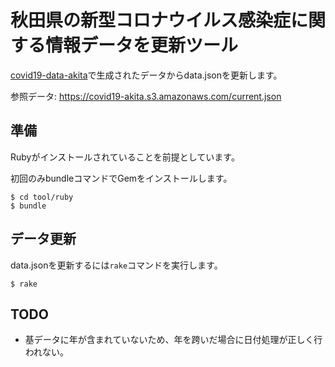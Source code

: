 # 秋田県の新型コロナウイルス感染症に関する情報データを更新ツール

[covid19-data-akita](https://github.com/code4akita/covid19-data-akita)で生成されたデータからdata.jsonを更新します。

参照データ:
https://covid19-akita.s3.amazonaws.com/current.json

## 準備

Rubyがインストールされていることを前提としています。

初回のみbundleコマンドでGemをインストールします。

```
$ cd tool/ruby
$ bundle
```

## データ更新

data.jsonを更新するには```rake```コマンドを実行します。

```
$ rake
```

## TODO

- 基データに年が含まれていないため、年を跨いだ場合に日付処理が正しく行われない。
